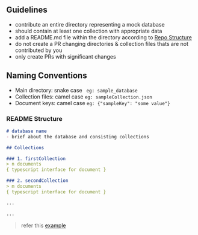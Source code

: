 ## Guidelines
- contribute an entire directory representing a mock database
- should contain at least one collection with appropriate data
- add a README.md file within the directory according to [Repo Structure](https://github.com/JsonStore/apis#repo-structure) 
- do not create a PR changing directories & collection files thats are not contributed by you
- only create PRs with significant changes

## Naming Conventions  

- Main directory: snake case ` eg: sample_database`
- Collection files: camel case `eg: sampleCollection.json`
- Document keys: camel case `eg: {"sampleKey": "some value"}`


### README Structure
```markdown
# database name
- brief about the database and consisting collections

## Collections

### 1. firstCollection
> n documents
{ typescript interface for document }

### 2. secondCollection
> m documents
{ typescript interface for document }

...

...

```
> refer this [example](./dynalist/README.md)